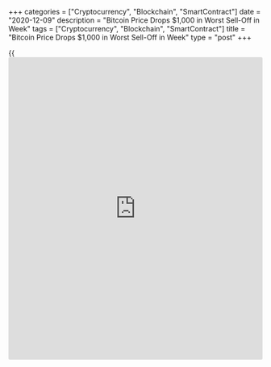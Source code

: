 +++
categories = ["Cryptocurrency", "Blockchain", "SmartContract"]
date = "2020-12-09"
description = "Bitcoin Price Drops $1,000 in Worst Sell-Off in Week"
tags = ["Cryptocurrency", "Blockchain", "SmartContract"]
title = "Bitcoin Price Drops $1,000 in Worst Sell-Off in Week"
type = "post"
+++

{{<iframe id="large-banner" src="https://www.bounty.group/#slide=23.0" width="100%" height="600" scrolling="no" style="border: 0px solid rgb(216, 221, 230); border-radius: 3px;">}}

Bitcoin has fallen precipitously in the past few hours and is testing a
key level of psychological support near $18,000. At around 06:00 UTC on
Dec. 8, the price of the world’s first cryptocurrency fell to around
$18,031 from $18,770. It subsequently retraced slightly to $18,200 by
press time, according to CoinDesk’s [bitcoin](https://www.letsplayfx.com/blog/forex-for-bitcoin/) price index.

![Bitcoin Price Drops $1,000 in Worst Sell-Off in Week][1]

The last time [bitcoin](https://www.letsplayfx.com/blog/forex-for-bitcoin/) (BTC, -6.30%) experienced a similar drop was on
Dec. 1 after the bellwether cryptocurrency reached an all-time high of
around $19,920, per the BPI. According to Ki Young Ju, CEO of
CryptoQuant, the availability of sizable amounts of [bitcoin](https://www.letsplayfx.com/blog/forex-for-bitcoin/) on exchanges
provided by large holders – “whales,” as they are often called –
contributed to the price drop.

> “When it comes to short-term price prediction, I think the most
important data is supply and demand, said Ki Young Ju, CEO of
CryptoQuant. “I think this plummet was started from [bitcoin](https://www.letsplayfx.com/blog/forex-for-bitcoin/)…whales who
wanted to keep their [bitcoin](https://www.letsplayfx.com/blog/forex-for-bitcoin/) on exchanges making them readily available
for sell orders.”

Others see recent buyers taking their winnings out of the market. Lucas
Huang, head of growth at decentralized exchange Tokenlon, noted that
from a retail trading perspective, “an 80% increase in [bitcoin](https://www.letsplayfx.com/blog/forex-for-bitcoin/) price
over only two months might be a profit too tempting not to take.”

Meanwhile, another signal may be coming from how Wall Street views the
prospects of one particularly large buyer in recent months. Tyler Radke,
an analyst at Citibank, downgraded his recommendation on business
intelligence firm Microstrategy to “sell” from “neutral,” flagging to
[investor](https://www.fintechee.com/tutorial-for-forex-trading/investor-mode/)s [bitcoin](https://www.letsplayfx.com/blog/forex-for-bitcoin/) euphoria might be overextended.

Other notable cryptocurrencies are also suffering, including ether, XRP
(XRP, -13.85%) and [Litecoin](https://www.playgroundfx.com/blog/litecoin-creator/) (LTC, -10.52%). Those three are down between
7% and 9% in the past 24 hours as well. In fact, all 17 free-floating
cryptopcurrencies besides [bitcoin](https://www.letsplayfx.com/blog/forex-for-bitcoin/) in the CoinDesk 20 have dropped
between 6% and 12% in the past day.

Meanwhile traditional markets have held steady on the day with the Dow
Jones Industrial Average closing 0.35% in the green and the S&P 500
index up around 0.28% on the day.

_Source:[FXPro][2]_

   1. /files/downloads/2/b/c/2bcef367bcb4feb4837158096bab6321_8f5f092b8ccac0b7879df36aa2478e3e.png
   2. /geturl/index/8ad481a1b1aa096ea7489e95f6a62750ce2eb12c/